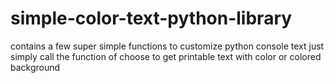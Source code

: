# simple-color-text-python-library
contains a few super simple functions to customize python console text
just simply call the function of choose to get printable text with color or colored background
